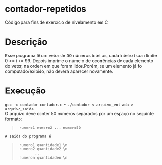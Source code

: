 # contador-repetidos
Código para fins de exercício de nivelamento em C

# Descrição
Esse programa lê um vetor de 50 números inteiros, cada Inteiro i com limite 0 <= i <= 99. Depois imprime o número de ocorrências de cada elemento do vetor, na ordem em que foram lidos.Porém, se um elemento já foi computado/exibido, não deverá aparecer novamente.

# Execução

`gcc -o contador contador.c
`··
`./contador < arquivo_entrada > arquivo_saida
 `    
    O arquivo deve conter 50 numeros separados por um espaço no seguinte formato:
>      numero1 numero2 ... numero50
    A saida do programa é
>      numero1 quantidade1 \n
>      numero2 quantidade2 \n
>             ...
>      numeron quantidaden \n
